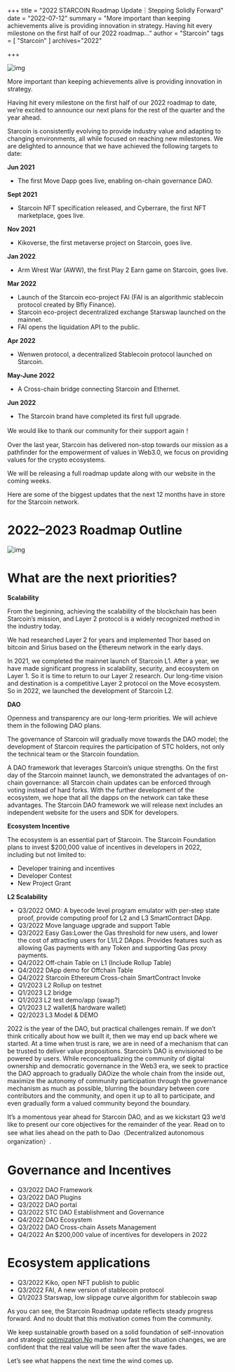 +++
title = "2022 STARCOIN Roadmap Update｜Stepping Solidly Forward"
date = "2022-07-12"
summary = "More important than keeping achievements alive is providing innovation in strategy. Having hit every milestone on the first half of our 2022 roadmap..."
author = "Starcoin"
tags = [
    "Starcoin"
]
archives="2022"

+++

![img](/images/hackathon/2022-1.png)

More important than keeping achievements alive is providing innovation in strategy.

Having hit every milestone on the first half of our 2022 roadmap to date, we’re excited to announce our next plans for the rest of the quarter and the year ahead.

Starcoin is consistently evolving to provide industry value and adapting to changing environments, all while focused on reaching new milestones. We are delighted to announce that we have achieved the following targets to date:

**Jun 2021**

- The first Move Dapp goes live, enabling on-chain governance DAO.

**Sept 2021**

- Starcoin NFT specification released, and Cyberrare, the first NFT marketplace, goes live.

**Nov 2021**

- Kikoverse, the first metaverse project on Starcoin, goes live.

**Jan 2022**

- Arm Wrest War (AWW), the first Play 2 Earn game on Starcoin, goes live.

**Mar 2022**

- Launch of the Starcoin eco-project FAI (FAI is an algorithmic stablecoin protocol created by Bfly Finance).
- Starcoin eco-project decentralized exchange Starswap launched on the mainnet.
- FAI opens the liquidation API to the public.

**Apr 2022**

- Wenwen protocol, a decentralized Stablecoin protocol launched on Starcoin.

**May-June 2022**

- A Cross-chain bridge connecting Starcoin and Ethernet.

**Jun 2022**

- The Starcoin brand have completed its first full upgrade.

We would like to thank our community for their support again！

Over the last year, Starcoin has delivered non-stop towards our mission as a pathfinder for the empowerment of values in Web3.0, we focus on providing values for the crypto ecosystems.

We will be releasing a full roadmap update along with our website in the coming weeks.

Here are some of the biggest updates that the next 12 months have in store for the Starcoin network.

# 2022–2023 Roadmap Outline

![img](/images/hackathon/2022-2.jpeg)

# What are the next priorities?

**Scalability**

From the beginning, achieving the scalability of the blockchain has been Starcoin’s mission, and Layer 2 protocol is a widely recognized method in the industry today.

We had researched Layer 2 for years and implemented Thor based on bitcoin and Sirius based on the Ethereum network in the early days.

In 2021, we completed the mainnet launch of Starcoin L1. After a year, we have made significant progress in scalability, security, and ecosystem on Layer 1. So it is time to return to our Layer 2 research. Our long-time vision and destination is a competitive Layer 2 protocol on the Move ecosystem. So in 2022, we launched the development of Starcoin L2.

**DAO**

Openness and transparency are our long-term priorities. We will achieve them in the following DAO plans.

The governance of Starcoin will gradually move towards the DAO model; the development of Starcoin requires the participation of STC holders, not only the technical team or the Starcoin foundation.

A DAO framework that leverages Starcoin’s unique strengths. On the first day of the Starcoin mainnet launch, we demonstrated the advantages of on-chain governance: all Starcoin chain updates can be enforced through voting instead of hard forks. With the further development of the ecosystem, we hope that all the dapps on the network can take these advantages. The Starcoin DAO framework we will release next includes an independent website for the users and SDK for developers.

**Ecosystem Incentive**

The ecosystem is an essential part of Starcoin. The Starcoin Foundation plans to invest $200,000 value of incentives in developers in 2022, including but not limited to:

- Developer training and incentives
- Developer Contest
- New Project Grant

**L2 Scalability**

- Q3/2022 OMO: A byecode level program emulator with per-step state proof, provide computing proof for L2 and L3 SmartContract DApp.
- Q3/2022 Move language upgrade and support Table
- Q3/2022 Easy Gas:Lower the Gas threshold for new users, and lower the cost of attracting users for L1/L2 DApps. Provides features such as allowing Gas payments with any Token and supporting Gas proxy payments.
- Q4/2022 Off-chain Table on L1 (Include Rollup Table)
- Q4/2022 DApp demo for Offchain Table
- Q4/2022 Starcoin Ethereum Cross-chain SmartContract Invoke
- Q1/2023 L2 Rollup on testnet
- Q1/2023 L2 bridge
- Q1/2023 L2 test demo/app (swap?)
- Q1/2023 L2 wallet(& hardware wallet)
- Q2/2023 L3 Model & DEMO

2022 is the year of the DAO, but practical challenges remain. If we don’t think critically about how we built it, then we may end up back where we started. At a time when trust is rare, we are in need of a mechanism that can be trusted to deliver value propositions. Starcoin’s DAO is envisioned to be powered by users. While reconceptualizing the community of digital ownership and democratic governance in the Web3 era, we seek to practice the DAO approach to gradually DAOize the whole chain from the inside out, maximize the autonomy of community participation through the governance mechanism as much as possible, blurring the boundary between core contributors and the community, and open it up to all to participate, and even gradually form a valued community beyond the boundary.

It’s a momentous year ahead for Starcoin DAO, and as we kickstart Q3 we’d like to present our core objectives for the remainder of the year. Read on to see what lies ahead on the path to Dao（Decentralized autonomous organization）.

# Governance and Incentives

- Q3/2022 DAO Framework
- Q3/2022 DAO Plugins
- Q3/2022 DAO portal
- Q3/2022 STC DAO Establishment and Governance
- Q4/2022 DAO Ecosystem
- Q3/2022 DAO Cross-chain Assets Management
- Q4/2022 An $200,000 value of incentives for developers in 2022

# Ecosystem applications

- Q3/2022 Kiko, open NFT publish to public
- Q3/2022 FAI, A new version of stablecoin protocol
- Q1/2023 Starswap, low slippage curve algorithm for stablecoin swap

As you can see, the Starcoin Roadmap update reflects steady progress forward. And no doubt that this motivation comes from the community.

We keep sustainable growth based on a solid foundation of self-innovation and strategic [optimization.No](http://optimization.no/) matter how fast the situation changes, we are confident that the real value will be seen after the wave fades.

Let’s see what happens the next time the wind comes up.